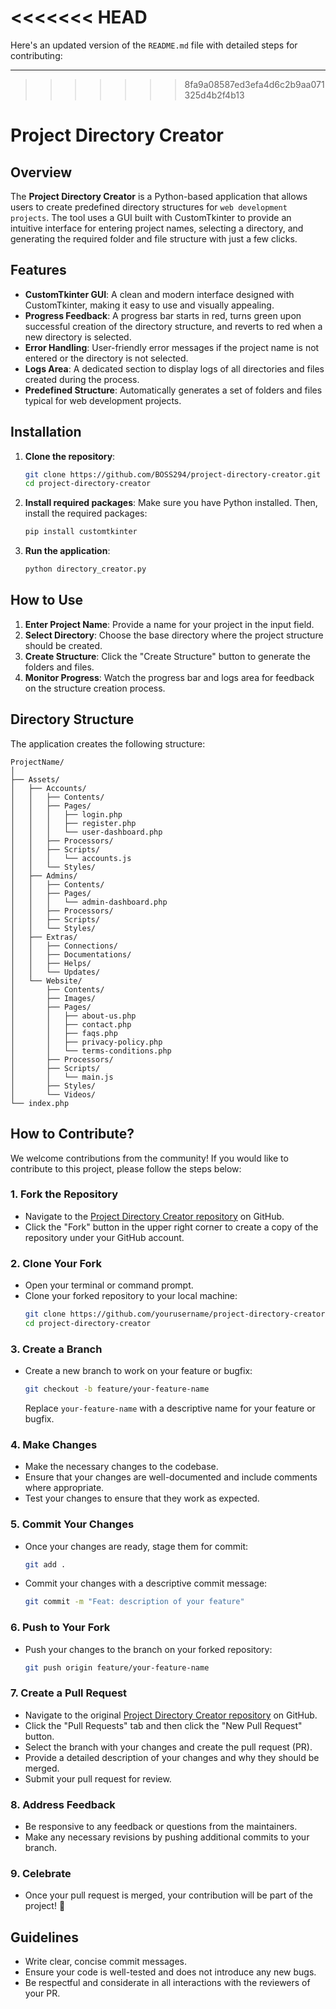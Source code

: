 <<<<<<< HEAD
=======
Here's an updated version of the `README.md` file with detailed steps for contributing:

---

>>>>>>> 8fa9a08587ed3efa4d6c2b9aa071325d4b2f4b13
# Project Directory Creator

## Overview

The **Project Directory Creator** is a Python-based application that allows users to create predefined directory structures for `web development projects`. The tool uses a GUI built with CustomTkinter to provide an intuitive interface for entering project names, selecting a directory, and generating the required folder and file structure with just a few clicks.

## Features

- **CustomTkinter GUI**: A clean and modern interface designed with CustomTkinter, making it easy to use and visually appealing.
- **Progress Feedback**: A progress bar starts in red, turns green upon successful creation of the directory structure, and reverts to red when a new directory is selected.
- **Error Handling**: User-friendly error messages if the project name is not entered or the directory is not selected.
- **Logs Area**: A dedicated section to display logs of all directories and files created during the process.
- **Predefined Structure**: Automatically generates a set of folders and files typical for web development projects.

## Installation

1. **Clone the repository**:
   ```bash
   git clone https://github.com/BOSS294/project-directory-creator.git
   cd project-directory-creator
   ```

2. **Install required packages**:
   Make sure you have Python installed. Then, install the required packages:
   ```bash
   pip install customtkinter
   ```

3. **Run the application**:
   ```bash
   python directory_creator.py
   ```

## How to Use

1. **Enter Project Name**: Provide a name for your project in the input field.
2. **Select Directory**: Choose the base directory where the project structure should be created.
3. **Create Structure**: Click the "Create Structure" button to generate the folders and files.
4. **Monitor Progress**: Watch the progress bar and logs area for feedback on the structure creation process.

## Directory Structure

The application creates the following structure:

```
ProjectName/
│
├── Assets/
│   ├── Accounts/
│   │   ├── Contents/
│   │   ├── Pages/
│   │   │   ├── login.php
│   │   │   ├── register.php
│   │   │   └── user-dashboard.php
│   │   ├── Processors/
│   │   ├── Scripts/
│   │   │   └── accounts.js
│   │   └── Styles/
│   ├── Admins/
│   │   ├── Contents/
│   │   ├── Pages/
│   │   │   └── admin-dashboard.php
│   │   ├── Processors/
│   │   ├── Scripts/
│   │   └── Styles/
│   ├── Extras/
│   │   ├── Connections/
│   │   ├── Documentations/
│   │   ├── Helps/
│   │   └── Updates/
│   └── Website/
│       ├── Contents/
│       ├── Images/
│       ├── Pages/
│       │   ├── about-us.php
│       │   ├── contact.php
│       │   ├── faqs.php
│       │   ├── privacy-policy.php
│       │   └── terms-conditions.php
│       ├── Processors/
│       ├── Scripts/
│       │   └── main.js
│       ├── Styles/
│       └── Videos/
└── index.php
```

## How to Contribute?

We welcome contributions from the community! If you would like to contribute to this project, please follow the steps below:

### 1. Fork the Repository

- Navigate to the [Project Directory Creator repository](https://github.com/BOSS294/project-directory-creator) on GitHub.
- Click the "Fork" button in the upper right corner to create a copy of the repository under your GitHub account.

### 2. Clone Your Fork

- Open your terminal or command prompt.
- Clone your forked repository to your local machine:
  ```bash
  git clone https://github.com/yourusername/project-directory-creator.git
  cd project-directory-creator
  ```

### 3. Create a Branch

- Create a new branch to work on your feature or bugfix:
  ```bash
  git checkout -b feature/your-feature-name
  ```
  Replace `your-feature-name` with a descriptive name for your feature or bugfix.

### 4. Make Changes

- Make the necessary changes to the codebase.
- Ensure that your changes are well-documented and include comments where appropriate.
- Test your changes to ensure that they work as expected.

### 5. Commit Your Changes

- Once your changes are ready, stage them for commit:
  ```bash
  git add .
  ```
- Commit your changes with a descriptive commit message:
  ```bash
  git commit -m "Feat: description of your feature"
  ```

### 6. Push to Your Fork

- Push your changes to the branch on your forked repository:
  ```bash
  git push origin feature/your-feature-name
  ```

### 7. Create a Pull Request

- Navigate to the original [Project Directory Creator repository](https://github.com/BOSS294/project-directory-creator) on GitHub.
- Click the "Pull Requests" tab and then click the "New Pull Request" button.
- Select the branch with your changes and create the pull request (PR).
- Provide a detailed description of your changes and why they should be merged.
- Submit your pull request for review.

### 8. Address Feedback

- Be responsive to any feedback or questions from the maintainers.
- Make any necessary revisions by pushing additional commits to your branch.

### 9. Celebrate

- Once your pull request is merged, your contribution will be part of the project! 🎉

## Guidelines

- Write clear, concise commit messages.
- Ensure your code is well-tested and does not introduce any new bugs.
- Be respectful and considerate in all interactions with the reviewers of your PR.
